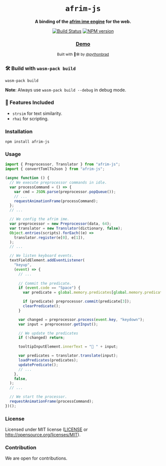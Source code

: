 <div align="center">

  <h1><code>afrim-js</code></h1>

  <strong>A binding of the <a href="https://github.com/pythonbrad/afrim">afrim ime engine</a> for the web.</strong>

  <p>
    <a href="https://github.com/pythonbrad/afrim-js/actions/workflows/ci.yml"><img alt="Build Status" src="https://github.com/pythonbrad/afrim-js/actions/workflows/ci.yml/badge.svg?branch=main"/></a>
    <a href="https://www.npmjs.org/package/afrim-js"><img alt="NPM version" src="https://img.shields.io/npm/v/afrim-js.svg?style=flat-square"/></a>
  </p>

  <h3>
    <a href="https://github.com/pythonbrad/afrim-web">Demo</a>
  </h3>

  <sub>Built with 🦀🕸 by <a href="https://github.com/pythonbrad">@pythonbrad</a></sub>
</div>

### 🛠️ Build with `wasm-pack build`

```
wasm-pack build
```

**Note**: Always use `wasm-pack build --debug` in debug mode.

### 🔋 Features Included

* `strsim` for text similarity.
* `rhai` for scripting.

### Installation

```
npm install afrim-js
```

### Usage

```javascript
import { Preprocessor, Translator } from "afrim-js";
import { convertTomlToJson } from "afrim-js";

(async function () {
  // We execute preprocessor commands in idle.
  var processCommand = () => {
    var cmd = JSON.parse(preprocessor.popQueue());
    // ...
    requestAnimationFrame(processCommand);
  };
  // ...

  // We config the afrim ime.
  var preprocessor = new Preprocessor(data, 64);
  var translator = new Translator(dictionary, false);
  Object.entries(scripts).forEach((e) =>
    translator.register(e[0], e[1]),
  );
  // ...

  // We listen keyboard events.
  textFieldElement.addEventListener(
    "keyup",
    (event) => {
      // ...
      
      // Commit the predicate.
      if (event.code == "Space") {
        var predicate = global.memory.predicates[global.memory.predicateId];

        if (predicate) preprocessor.commit(predicate[3]);
        clearPredicate();
      }

      var changed = preprocessor.process(event.key, "keydown");
      var input = preprocessor.getInput();

      // We update the predicates
      if (!changed) return;

      tooltipInputElement.innerText = "📝 " + input;

      var predicates = translator.translate(input);
      loadPredicates(predicates);
      updatePredicate();
      // ...
    },
    false,
  );
  // ...

  // We start the processor.
  requestAnimationFrame(processCommand);
})();
```

### License

Licensed under MIT license ([LICENSE](LICENSE) or http://opensource.org/licenses/MIT).

### Contribution

We are open for contributions.

